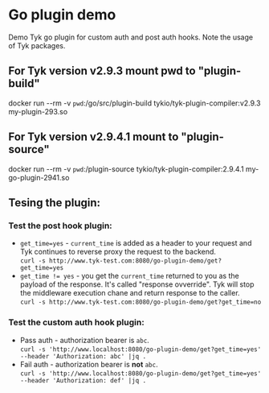 
# Go plugin demo

Demo Tyk go plugin for custom auth and post auth hooks.
Note the usage of Tyk packages.

## For Tyk version v2.9.3 mount pwd to "plugin-build"
docker run --rm -v `pwd`:/go/src/plugin-build tykio/tyk-plugin-compiler:v2.9.3 my-plugin-293.so

## For Tyk version v2.9.4.1 mount to "plugin-source"
docker run --rm -v `pwd`:/plugin-source tykio/tyk-plugin-compiler:2.9.4.1 my-go-plugin-2941.so

## Tesing the plugin: 

### Test the post hook plugin:

- `get_time=yes` - `current_time` is added as a header to your request and Tyk continues to reverse proxy the request to the backend.<br />
  `curl -s http://www.tyk-test.com:8080/go-plugin-demo/get?get_time=yes`
- `get_time != yes` - you get the `current_time` returned to you as the payload of the response. It's called "response ovverride". Tyk will stop the middleware execution chane and return response to the caller.<br />
`curl -s http://www.tyk-test.com:8080/go-plugin-demo/get?get_time=no`

### Test the custom auth hook plugin:
- Pass auth - authorization bearer is `abc`.<br />
 `curl -s 'http://www.localhost:8080/go-plugin-demo/get?get_time=yes' --header 'Authorization: abc' |jq .`
- Fail auth - authorization bearer is **not** `abc`.<br />
 `curl -s 'http://www.localhost:8080/go-plugin-demo/get?get_time=yes' --header 'Authorization: def' |jq .`

